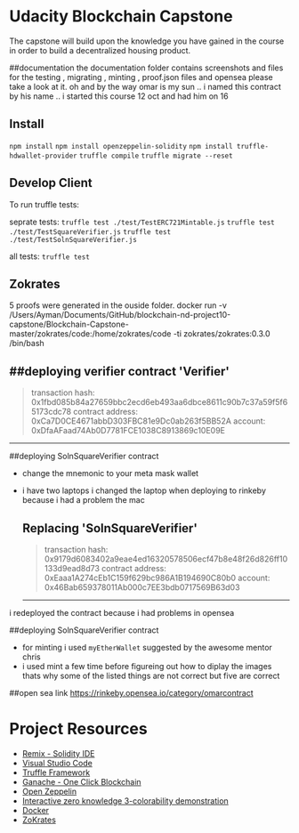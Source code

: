 # Udacity Blockchain Capstone

The capstone will build upon the knowledge you have gained in the course in order to build a decentralized housing product. 

##documentation
the documentation folder contains screenshots and files for the testing , migrating , minting , proof.json files and opensea please take a look at it. 
oh and by the way omar is my sun .. i named this contract by his name .. i started this course 12 oct and had him on 16 

## Install
`npm install`
`npm install openzeppelin-solidity`
`npm install truffle-hdwallet-provider`
`truffle compile`
`truffle migrate --reset`

## Develop Client

To run truffle tests:

seprate tests:
`truffle test ./test/TestERC721Mintable.js`
`truffle test ./test/TestSquareVerifier.js`
`truffle test ./test/TestSolnSquareVerifier.js`

all tests:
`truffle test`

## Zokrates
5 proofs were generated in the ouside folder.
docker run -v /Users/Ayman/Documents/GitHub/blockchain-nd-project10-capstone/Blockchain-Capstone-master/zokrates/code:/home/zokrates/code -ti zokrates/zokrates:0.3.0 /bin/bash

##deploying verifier contract
'Verifier'
--------------------
   > transaction hash:    0x1fbd085b84a27659bbc2ecd6eb493aa6dbce8611c90b7c37a59f5f65173cdc78
   > contract address:    0xCa7D0CE4671abbD303FBC81e9Dc0ab263f5BB52A
   > account:             0xDfaAFaad74Ab0D7781FCE1038C8913869c10E09E
--------------------

##deploying SolnSquareVerifier contract
- change the mnemonic to your meta mask wallet
- i have two laptops i changed the laptop when deploying to rinkeby because i had a problem the mac 

   Replacing 'SolnSquareVerifier'
   ------------------------------
   > transaction hash:    0x9179d6083402a9eae4ed16320578506ecf47b8e48f26d826ff10133d9ead8d73
   > contract address:    0xEaaa1A274cEb1C159f629bc986A1B194690C80b0
   > account:             0x46Bab659378011Ab000c7EE3bdb0717569B63d03
   ------------------------------
i redeployed the contract because i had problems in opensea

##deploying SolnSquareVerifier contract
- for minting i used `myEtherWallet` suggested by the awesome mentor chris
- i used mint a few time before figureing out how to diplay the images thats why some of the listed things are not correct but five are correct

##open sea link
https://rinkeby.opensea.io/category/omarcontract

# Project Resources

* [Remix - Solidity IDE](https://remix.ethereum.org/)
* [Visual Studio Code](https://code.visualstudio.com/)
* [Truffle Framework](https://truffleframework.com/)
* [Ganache - One Click Blockchain](https://truffleframework.com/ganache)
* [Open Zeppelin ](https://openzeppelin.org/)
* [Interactive zero knowledge 3-colorability demonstration](http://web.mit.edu/~ezyang/Public/graph/svg.html)
* [Docker](https://docs.docker.com/install/)
* [ZoKrates](https://github.com/Zokrates/ZoKrates)

